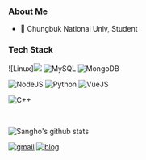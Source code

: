 ### About Me

- 🌟 Chungbuk National Univ, Student 

### Tech Stack


![Linux]<img src="https://img.shields.io/badge/linux-FCC624?style=for-the-badge&logo=linux&logoColor=black">
![MySQL](https://img.shields.io/badge/MySQL-4479A1?style=flat-square&logo=MySQL&logoColor=white)
![MongoDB](https://img.shields.io/badge/MongoDB-47A248?style=flat-square&logo=mongoDB&logoColor=white)

![NodeJS](https://img.shields.io/badge/NodeJS-339933?style=flat-square&logo=node.js&logoColor=white)
![Python](https://img.shields.io/badge/Python-3776AB?style=flat-square&logo=python&logoColor=white)
![VueJS](https://img.shields.io/badge/VueJS-4FC08D?style=flat-square&logo=vue.js&logoColor=white)

![C++](https://img.shields.io/badge/c++-00599C?style=flat-square&logo=c%2B%2B&logoColor=white)

<br>

![Sangho's github stats](https://github-readme-stats.vercel.app/api?username=pshtkdgh9&show_icons=true&theme=cobalt&hide=contribs,prs)

[![gmail](https://img.shields.io/badge/Gmail-EA4335?style=flat-square&logo=Gmail&logoColor=white)](https://mail.google.com/mail/u/0/?fs=1&tf=cm&source=mailto&to=ssh@chungbuk.ac.kr)
[![blog](https://img.shields.io/badge/Blog-FFA500?style=flat-square&logo=rss&logoColor=white)](https://songsiri.tistory.com/)
